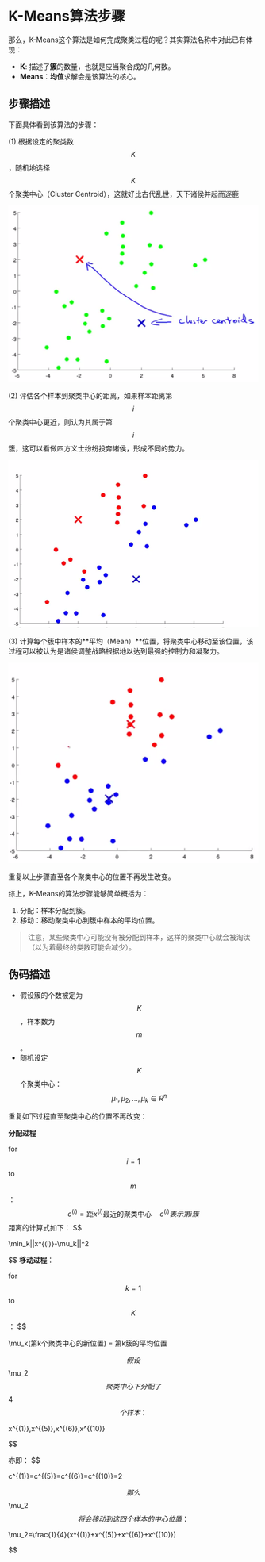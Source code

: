 # K-Means算法步骤
那么，K-Means这个算法是如何完成聚类过程的呢？其实算法名称中对此已有体现：

- **K**: 描述了**簇**的数量，也就是应当聚合成的几何数。
- **Means**：**均值**求解会是该算法的核心。

## 步骤描述

下面具体看到该算法的步骤：

(1) 根据设定的聚类数$$K$$，随机地选择$$K$$个聚类中心（Cluster Centroid），这就好比古代乱世，天下诸侯并起而逐鹿

![聚类中心](../attachments/聚类中心.png)

(2) 评估各个样本到聚类中心的距离，如果样本距离第$$i$$个聚类中心更近，则认为其属于第$$i$$簇，这可以看做四方义士纷纷投奔诸侯，形成不同的势力。

![划归到簇](../attachments/划归到簇.png)

(3) 计算每个簇中样本的**平均（Mean）**位置，将聚类中心移动至该位置，该过程可以被认为是诸侯调整战略根据地以达到最强的控制力和凝聚力。

![移动聚类中心](../attachments/移动聚类中心.png)

重复以上步骤直至各个聚类中心的位置不再发生改变。

综上，K-Means的算法步骤能够简单概括为：
1. 分配：样本分配到簇。
2. 移动：移动聚类中心到簇中样本的平均位置。

> 注意，某些聚类中心可能没有被分配到样本，这样的聚类中心就会被淘汰（以为着最终的类数可能会减少）。

## 伪码描述
- 假设簇的个数被定为$$K$$，样本数为$$m$$。
- 随机设定$$K$$个聚类中心：$$\mu_1,\mu_2,...,\mu_k \in R^n$$

重复如下过程直至聚类中心的位置不再改变：

**分配过程**

for $$i=1$$ to $$m$$：
$$
c^{(i)} = \mbox{距}x^{(i)}\mbox{最近的聚类中心} \quad c^{(i)}表示第i簇
$$
距离的计算式如下：
$$

\min_k||x^{(i)}-\mu_k||^2

$$
**移动过程**：

for $$k=1$$ to $$K$$：
$$

\mu_k(第k个聚类中心的新位置) = 第k簇的平均位置

$$假设$$\mu_2$$聚类中心下分配了$$4$$个样本：
$$

x^{(1)},x^{(5)},x^{(6)},x^{(10)}

$$

亦即：
$$

c^{(1)}=c^{(5)}=c^{(6)}=c^{(10)}=2

$$
那么$$\mu_2$$将会移动到这四个样本的中心位置：
$$

\mu_2=\frac{1}{4}(x^{(1)}+x^{(5)}+x^{(6)}+x^{(10)})

$$
